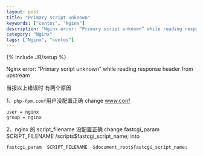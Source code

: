 ```yaml
---
layout: post
title: "Primary script unknown"
keywords: ["centos", "Nginx"]
description: "Nginx error: “Primary script unknown” while reading response header from upstream"
category: "Nginx"
tags: ["Nginx", "centos"]
---
```

{% include JB/setup %}

Nginx error: “Primary script unknown” while reading response header from upstream

当报以上错误时
有两个原因

1、`php-fpm.conf`用户没配置正确
change www.conf

```
user = nginx 
group = nginx
```

2、nginx 的	script_filename 没配置正确
change fastcgi_param SCRIPT_FILENAME /scripts$fastcgi_script_name; into

```
fastcgi_param  SCRIPT_FILENAME  $document_root$fastcgi_script_name;
```